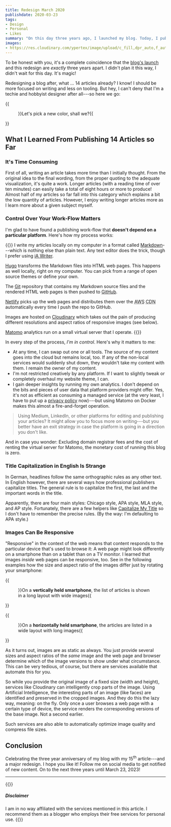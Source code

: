 ```yaml
---
title: Redesign March 2020
publishdate: 2020-03-23
tags:
- Design
- Personal
- Likes
summary: "On this day three years ago, I launched my blog. Today, I publish its first redesign: bigger, bolder, bluer, and (hopefully) better than its predecessor."
images:
- https://res.cloudinary.com/ypertex/image/upload/c_fill,dpr_auto,f_auto,g_auto,h_630,q_auto,w_1200/050bab80-48bd-404a-b6b1-d1f39e934849
---
```


To be honest with you, it's a complete coincidence that the [blog's launch](/articles/ypertex-blog-launching-today/) and this redesign are *exactly* three years apart. I didn't plan it this way, I didn't wait for this day. It's magic!

Redesigning a blog after, what ... 14 articles already? I know! I should be more focused on writing and less on tooling. But hey, I can't deny that I'm a techie and hobbyist designer after all---so here we go:

{{<figure src="050bab80-48bd-404a-b6b1-d1f39e934849" cite="[David Pisnoy](https://unsplash.com/@davidpisnoy)">}}Let's pick a new color, shall we?{{</figure>}}

## What I Learned From Publishing 14 Articles so Far

### It's Time Consuming

First of all, writing an article takes more time than I initially thought. From the original idea to the final wording, from the proper quoting to the adequate visualization, it's quite a work. Longer articles (with a reading time of over ten minutes) can easily take a total of eight hours or more to produce! Almost half of my articles so far fall into this category which explains a bit the low quantity of articles. However, I enjoy writing longer articles more as I learn more about a given subject myself.

### Control Over Your Work-Flow Matters

I'm glad to have found a publishing work-flow that **doesn't depend on a particular platform**. Here's how my process works:

{{<card>}}
I write my articles locally on my computer in a format called [Markdown](https://daringfireball.net/projects/markdown/)---which is nothing else than plain text. Any text editor does the trick, though I prefer using [iA Writer](https://ia.net/writer).

[Hugo](https://gohugo.io/) transforms the Markdown files into HTML web pages. This happens as well locally, right on my computer. You can pick from a range of open source themes or define your own.

The [Git](https://git-scm.com/) repository that contains my Markdown source files and the rendered HTML web pages is then pushed to [GitHub](https://github.com/Ypertex/blog/).

[Netlify](https://netlify.com/) picks up the web pages and distributes them over the <abbr title="Amazon Web Services">AWS</abbr> <abbr title="Content Delivery Network">CDN</abbr> automatically every time I push the repo to GitHub.

Images are hosted on [Cloudinary](https://cloudinary.com/) which takes out the pain of producing different resolutions and aspect ratios of responsive images (see below).

[Matomo](https://matomo.org) analytics run on a small virtual server that I operate.
{{</card>}}

In every step of the process, *I'm in control*. Here's why it matters to me:

* At any time, I can swap out one or all tools. The source of my content goes into the cloud but remains local, too. If any of the non-local services would suddenly shut down, they wouldn't take my content with them. I remain the owner of my content.
* I'm not restricted creatively by any platform. If I want to slightly tweak or completely overhaul my website theme, I can.
* I gain deeper insights by running my own analytics. I don't depend on the bits and pieces of user data that platform providers might offer. Yes, it's not as efficient as consuming a managed service (at the very least, I have to put up a [privacy policy](/privacy/) now)---but using Matomo on Docker makes this almost a fire-and-forget operation.

> Using Medium, LinkedIn, or other platforms for editing and publishing your articles? It might allow you to focus more on writing---but you better have an exit strategy in case the platform is going in a direction you don't like.

And in case you wonder: Excluding domain registrar fees and the cost of renting the virtual server for Matomo, the monetary cost of running this blog is zero.

### Title Capitalization in English Is Strange

In German, headlines follow the same orthographic rules as any other text. In English however, there are several ways how professional publishers capitalize titles. The general rule is to capitalize the first, the last and the important words in the title.

Apparently, there are four main styles: Chicago style, APA style, MLA style, and AP style. Fortunately, there are a few helpers like [Capitalize My Title](https://capitalizemytitle.com/) so I don't have to remember the precise rules. (By the way: I'm defaulting to APA style.)

### Images Can Be Responsive

"Responsive" in the context of the web means that content responds to the particular device that's used to browse it: A web page might look differently on a smartphone than on a tablet than on a TV monitor. I learned that images *inside* web pages can be responsive, too. See in the following examples how the size and aspect ratio of the images differ just by rotating your smartphone:

{{<figure src="e4ffa053-c66a-48ac-91ed-5e0cfe6f3a68" transformation="inline">}}On a **vertically held smartphone**, the list of articles is shown in a long layout with wide images{{</figure>}}

{{<figure src="7bf13c7d-e3e2-4560-b55a-45ad16343bf0" transformation="inline">}}On a **horizontally held smartphone**, the articles are listed in a wide layout with long images{{</figure>}}

As it turns out, images are as static as always. You just provide several sizes and aspect ratios of the *same* image and the web page and browser determine which of the image versions to show under what circumstance. This can be very tedious, of course, but there are services available that automate this for you.

So while you provide the original image of a fixed size (width and height), services like Cloudinary can intelligently crop parts of the image. Using Artificial Intelligence, the interesting parts of an image (like faces) are identified and preserved in the cropped images. And they do this the lazy way, meaning: on the fly. Only once a user browses a web page with a certain type of device, the service renders the corresponding versions of the base image. Not a second earlier.

Such services are also able to automatically optimize image quality and compress file sizes.

## Conclusion

Celebrating the three year anniversary of my blog with my 15<sup>th</sup> article---and a major redesign. I hope you like it! Follow me on social media to get notified of new content. On to the next three years until March 23, 2023!

---

{{<note>}}
##### <i class="las la-balance-scale-left"></i> Disclaimer

I am in no way affiliated with the services mentioned in this article. I recommend them as a blogger who employs their free services for personal use.
{{</note>}}

